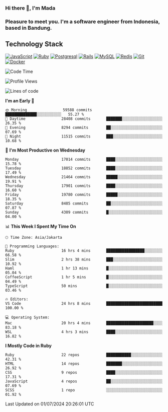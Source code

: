 ### Hi there 👋, I'm Mada
### Pleasure to meet you. I'm a software engineer from Indonesia, based in Bandung.

## Technology Stack

[![JavaScript](https://img.shields.io/badge/-JavaScript-%23F7DF1C?style=flat-square&logo=javascript&logoColor=000000&labelColor=%23F7DF1C&color=%23FFCE5A)](https://www.javascript.com/)
[![Ruby](https://img.shields.io/badge/Ruby-CC342D?style=flat-square&logo=ruby&logoColor=white)](https://www.ruby-lang.org/en/)
[![Postgresql](https://img.shields.io/badge/PostgreSQL-316192?style=flat-square&logo=postgresql&logoColor=ffffff)](https://www.postgresql.org/)
[![Rails](https://img.shields.io/badge/Ruby_on_Rails-CC0000?style=flat-square&logo=ruby-on-rails&logoColor=white)](https://rubyonrails.org/)
[![MySQL](https://img.shields.io/badge/-MySQL-4479A1?style=flat-square&logo=MySQL&logoColor=ffffff)](https://www.mysql.com/)
[![Redis](https://img.shields.io/badge/-Redis-DC382D?style=flat-square&logo=Redis&logoColor=ffffff)](https://redis.io/)
[![Git](https://img.shields.io/badge/-Git-%23F05032?style=flat-square&logo=git&logoColor=%23ffffff)](https://git-scm.com/)
[![Docker](https://img.shields.io/badge/-Docker-2496ED?style=flat-square&logo=docker&logoColor=ffffff)](https://www.docker.com/)
<!--
**madaarya/madaarya** is a ✨ _special_ ✨ repository because its `README.md` (this file) appears on your GitHub profile.

Here are some ideas to get you started:

- 🔭 I’m currently working on ...
- 🌱 I’m currently learning ...
- 👯 I’m looking to collaborate on ...
- 🤔 I’m looking for help with ...
- 💬 Ask me about ...
- 📫 How to reach me: ...
- 😄 Pronouns: ...
- ⚡ Fun fact: ...
-->
<!--START_SECTION:waka-->
![Code Time](http://img.shields.io/badge/Code%20Time-6%2C182%20hrs%2036%20mins-blue)

![Profile Views](http://img.shields.io/badge/Profile%20Views-0-blue)

![Lines of code](https://img.shields.io/badge/From%20Hello%20World%20I%27ve%20Written-44.1%20million%20lines%20of%20code-blue)

**I'm an Early 🐤** 

```text
🌞 Morning                59588 commits       ██████████████░░░░░░░░░░░   55.27 % 
🌆 Daytime                28408 commits       ███████░░░░░░░░░░░░░░░░░░   26.35 % 
🌃 Evening                8294 commits        ██░░░░░░░░░░░░░░░░░░░░░░░   07.69 % 
🌙 Night                  11515 commits       ███░░░░░░░░░░░░░░░░░░░░░░   10.68 % 
```
📅 **I'm Most Productive on Wednesday** 

```text
Monday                   17014 commits       ████░░░░░░░░░░░░░░░░░░░░░   15.78 % 
Tuesday                  18852 commits       ████░░░░░░░░░░░░░░░░░░░░░   17.49 % 
Wednesday                21464 commits       █████░░░░░░░░░░░░░░░░░░░░   19.91 % 
Thursday                 17901 commits       ████░░░░░░░░░░░░░░░░░░░░░   16.60 % 
Friday                   19780 commits       █████░░░░░░░░░░░░░░░░░░░░   18.35 % 
Saturday                 8485 commits        ██░░░░░░░░░░░░░░░░░░░░░░░   07.87 % 
Sunday                   4309 commits        █░░░░░░░░░░░░░░░░░░░░░░░░   04.00 % 
```


📊 **This Week I Spent My Time On** 

```text
🕑︎ Time Zone: Asia/Jakarta

💬 Programming Languages: 
Ruby                     16 hrs 4 mins       █████████████████░░░░░░░░   66.58 % 
Slim                     2 hrs 38 mins       ███░░░░░░░░░░░░░░░░░░░░░░   10.92 % 
Haml                     1 hr 13 mins        █░░░░░░░░░░░░░░░░░░░░░░░░   05.04 % 
CoffeeScript             1 hr 5 mins         █░░░░░░░░░░░░░░░░░░░░░░░░   04.49 % 
TypeScript               50 mins             █░░░░░░░░░░░░░░░░░░░░░░░░   03.46 % 

🔥 Editors: 
VS Code                  24 hrs 8 mins       █████████████████████████   100.00 % 

💻 Operating System: 
Mac                      20 hrs 4 mins       █████████████████████░░░░   83.18 % 
WSL                      4 hrs 3 mins        ████░░░░░░░░░░░░░░░░░░░░░   16.82 % 
```

**I Mostly Code in Ruby** 

```text
Ruby                     22 repos            ███████████░░░░░░░░░░░░░░   42.31 % 
HTML                     14 repos            ███████░░░░░░░░░░░░░░░░░░   26.92 % 
CSS                      9 repos             ████░░░░░░░░░░░░░░░░░░░░░   17.31 % 
JavaScript               4 repos             ██░░░░░░░░░░░░░░░░░░░░░░░   07.69 % 
SCSS                     1 repo              ░░░░░░░░░░░░░░░░░░░░░░░░░   01.92 % 
```




 Last Updated on 01/07/2024 20:26:01 UTC
<!--END_SECTION:waka-->
